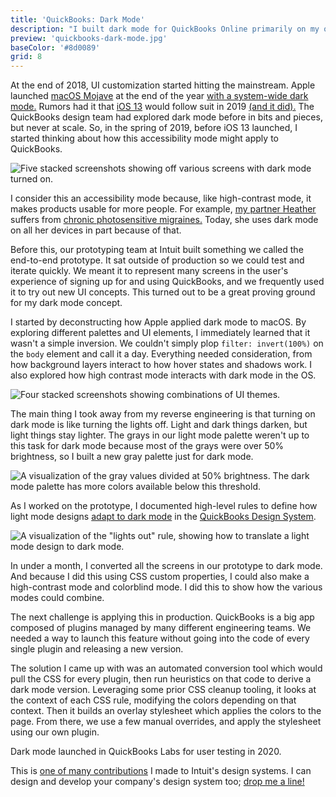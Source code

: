 ```yaml
---
title: 'QuickBooks: Dark Mode'
description: "I built dark mode for QuickBooks Online primarily on my own. Here's how I did it."
preview: 'quickbooks-dark-mode.jpg'
baseColor: '#8d0089'
grid: 8
---
```


At the end of 2018, UI customization started hitting the mainstream. Apple launched [macOS Mojave](https://en.wikipedia.org/wiki/MacOS_Mojave) at the end of the year [with a system-wide dark mode.](https://www.macrumors.com/roundup/macos-10-14/#dark_mode) Rumors had it that [iOS 13](https://en.wikipedia.org/wiki/IOS_13) would follow suit in 2019 [(and it did).](https://www.macrumors.com/roundup/ios-13/#dark_mode) The QuickBooks design team had explored dark mode before in bits and pieces, but never at scale. So, in the spring of 2019, before iOS 13 launched, I started thinking about how this accessibility mode might apply to QuickBooks.

![Five stacked screenshots showing off various screens with dark mode turned on.](projects/quickbooks-dark-mode/collage.png "5424x3489")

I consider this an accessibility mode because, like high-contrast mode, it makes products usable for more people. For example, [my partner Heather](https://heatherromero.com) suffers from [chronic photosensitive migraines.](https://en.wikipedia.org/wiki/Photophobia) Today, she uses dark mode on all her devices in part because of that.

Before this, our prototyping team at Intuit built something we called the end-to-end prototype. It sat outside of production so we could test and iterate quickly. We meant it to represent many screens in the user's experience of signing up for and using QuickBooks, and we frequently used it to try out new UI concepts. This turned out to be a great proving ground for my dark mode concept.

<Player uses="projects/quickbooks-dark-mode/e2e" width="2048" height="1536" />

I started by deconstructing how Apple applied dark mode to macOS. By exploring different palettes and UI elements, I immediately learned that it wasn't a simple inversion. We couldn't simply plop `filter: invert(100%)` on the `body` element and call it a day. Everything needed consideration, from how background layers interact to how hover states and shadows work. I also explored how high contrast mode interacts with dark mode in the OS.

![Four stacked screenshots showing combinations of UI themes.](projects/quickbooks-dark-mode/macos-explorations.png "4600x2624xno-rounding")

The main thing I took away from my reverse engineering is that turning on dark mode is like turning the lights off. Light and dark things darken, but light things stay lighter. The grays in our light mode palette weren't up to this task for dark mode because most of the grays were over 50% brightness, so I built a new gray palette just for dark mode.

![A visualization of the gray values divided at 50% brightness. The dark mode palette has more colors available below this threshold.](projects/quickbooks-dark-mode/gray-palette.png "3000x2250")

As I worked on the prototype, I documented high-level rules to define how light mode designs [adapt to dark mode](https://designsystem.quickbooks.com/bolt/dark-mode/) in the [QuickBooks Design System](https://designsystem.quickbooks.com/).

![A visualization of the "lights out" rule, showing how to translate a light mode design to dark mode.](projects/quickbooks-dark-mode/adaptation.png "3000x2250")

In under a month, I converted all the screens in our prototype to dark mode. And because I did this using CSS custom properties, I could also make a high-contrast mode and colorblind mode. I did this to show how the various modes could combine.

<Player uses="projects/quickbooks-dark-mode/sizzle" width="1920" height="1080" />

The next challenge is applying this in production. QuickBooks is a big app composed of plugins managed by many different engineering teams. We needed a way to launch this feature without going into the code of every single plugin and releasing a new version.

The solution I came up with was an automated conversion tool which would pull the CSS for every plugin, then run heuristics on that code to derive a dark mode version. Leveraging some prior CSS cleanup tooling, it looks at the context of each CSS rule, modifying the colors depending on that context. Then it builds an overlay stylesheet which applies the colors to the page. From there, we use a few manual overrides, and apply the stylesheet using our own plugin.

Dark mode launched in QuickBooks Labs for user testing in 2020.

This is [one of many contributions](/projects/design-systems) I made to Intuit's design systems. I can design and develop your company's design system too; [drop me a line!](mailto "Dark mode looks awesome!")
